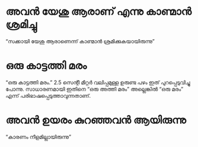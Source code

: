 # അവൻ യേശു ആരാണ് എന്നു കാണ്മാൻ ശ്രമിച്ചു
“സക്കായി യേശു ആരാണെന്ന് കാണ്മാൻ ശ്രമിക്കുകയായിരുന്നു”
# ഒരു കാട്ടത്തി മരം
“ഒരു കാട്ടത്തി മരം.” 2.5 സെന്റീ മീറ്റർ വലിപ്പമുള്ള ഉരുണ്ട പഴം ഇത് പുറപ്പെടുവിച്ചു പോന്നു. സാധാരണമായി ഇതിനെ “ഒരു അത്തി മരം” അല്ലെങ്കിൽ “ഒരു മരം” എന്ന് പരിഭാഷപ്പെടുത്താവുന്നതാണ്.
# അവൻ ഉയരം കുറഞ്ഞവൻ ആയിരുന്നു
“കാരണം നീളമില്ലായിരുന്നു”
